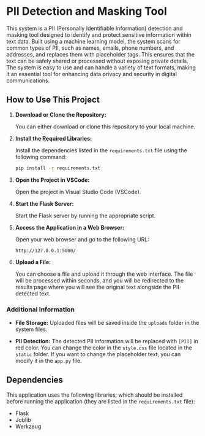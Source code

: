 
# PII Detection and Masking Tool

This system is a PII (Personally Identifiable Information) detection and masking tool designed to identify and protect sensitive information within text data. Built using a machine learning model, the system scans for common types of PII, such as names, emails, phone numbers, and addresses, and replaces them with placeholder tags. This ensures that the text can be safely shared or processed without exposing private details. The system is easy to use and can handle a variety of text formats, making it an essential tool for enhancing data privacy and security in digital communications.

## How to Use This Project

1. **Download or Clone the Repository:**

   You can either download or clone this repository to your local machine.

2. **Install the Required Libraries:**

   Install the dependencies listed in the `requirements.txt` file using the following command:

   ```bash
   pip install -r requirements.txt
   ```

3. **Open the Project in VSCode:**

   Open the project in Visual Studio Code (VSCode).

4. **Start the Flask Server:**

   Start the Flask server by running the appropriate script.

5. **Access the Application in a Web Browser:**

   Open your web browser and go to the following URL:

   ```text
   http://127.0.0.1:5000/
   ```

6. **Upload a File:**

   You can choose a file and upload it through the web interface. The file will be processed within seconds, and you will be redirected to the results page where you will see the original text alongside the PII-detected text.

### Additional Information

- **File Storage:** Uploaded files will be saved inside the `uploads` folder in the system files.

- **PII Detection:** The detected PII information will be replaced with `[PII]` in red color. You can change the color in the `style.css` file located in the `static` folder. If you want to change the placeholder text, you can modify it in the `app.py` file.

## Dependencies

This application uses the following libraries, which should be installed before running the application (they are listed in the `requirements.txt` file):

- Flask
- Joblib
- Werkzeug
